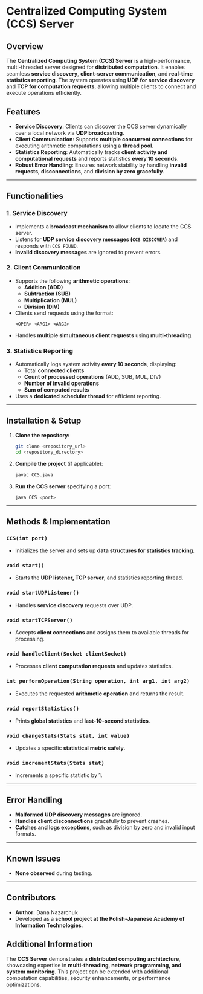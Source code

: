 # Centralized Computing System (CCS) Server

## Overview
The **Centralized Computing System (CCS) Server** is a high-performance, multi-threaded server designed for **distributed computation**. It enables seamless **service discovery**, **client-server communication**, and **real-time statistics reporting**. The system operates using **UDP for service discovery** and **TCP for computation requests**, allowing multiple clients to connect and execute operations efficiently.

## Features
- **Service Discovery**: Clients can discover the CCS server dynamically over a local network via **UDP broadcasting**.
- **Client Communication**: Supports **multiple concurrent connections** for executing arithmetic computations using a **thread pool**.
- **Statistics Reporting**: Automatically tracks **client activity and computational requests** and reports statistics **every 10 seconds**.
- **Robust Error Handling**: Ensures network stability by handling **invalid requests**, **disconnections**, and **division by zero gracefully**.

---

## Functionalities
### 1. Service Discovery
- Implements a **broadcast mechanism** to allow clients to locate the CCS server.
- Listens for **UDP service discovery messages (`CCS DISCOVER`)** and responds with `CCS FOUND`.
- **Invalid discovery messages** are ignored to prevent errors.

### 2. Client Communication
- Supports the following **arithmetic operations**:
  - **Addition (ADD)**
  - **Subtraction (SUB)**
  - **Multiplication (MUL)**
  - **Division (DIV)**
- Clients send requests using the format:
  ```plaintext
  <OPER> <ARG1> <ARG2>
  ```
- Handles **multiple simultaneous client requests** using **multi-threading**.

### 3. Statistics Reporting
- Automatically logs system activity **every 10 seconds**, displaying:
  - Total **connected clients**
  - **Count of processed operations** (ADD, SUB, MUL, DIV)
  - **Number of invalid operations**
  - **Sum of computed results**
- Uses a **dedicated scheduler thread** for efficient reporting.

---

## Installation & Setup
1. **Clone the repository:**
   ```sh
   git clone <repository_url>
   cd <repository_directory>
   ```
2. **Compile the project** (if applicable):
   ```sh
   javac CCS.java
   ```
3. **Run the CCS server** specifying a port:
   ```sh
   java CCS <port>
   ```

---

## Methods & Implementation
### `CCS(int port)`
- Initializes the server and sets up **data structures for statistics tracking**.

### `void start()`
- Starts the **UDP listener, TCP server**, and statistics reporting thread.

### `void startUDPListener()`
- Handles **service discovery** requests over UDP.

### `void startTCPServer()`
- Accepts **client connections** and assigns them to available threads for processing.

### `void handleClient(Socket clientSocket)`
- Processes **client computation requests** and updates statistics.

### `int performOperation(String operation, int arg1, int arg2)`
- Executes the requested **arithmetic operation** and returns the result.

### `void reportStatistics()`
- Prints **global statistics** and **last-10-second statistics**.

### `void changeStats(Stats stat, int value)`
- Updates a specific **statistical metric safely**.

### `void incrementStats(Stats stat)`
- Increments a specific statistic by 1.

---

## Error Handling
- **Malformed UDP discovery messages** are ignored.
- **Handles client disconnections** gracefully to prevent crashes.
- **Catches and logs exceptions**, such as division by zero and invalid input formats.

---

## Known Issues
- **None observed** during testing.

---

## Contributors
- **Author:** Dana Nazarchuk
- Developed as a **school project at the Polish-Japanese Academy of Information Technologies**.

## Additional Information
The **CCS Server** demonstrates a **distributed computing architecture**, showcasing expertise in **multi-threading, network programming, and system monitoring**. This project can be extended with additional computation capabilities, security enhancements, or performance optimizations.

